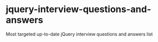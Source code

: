 # jquery-interview-questions-and-answers
Most targeted up-to-date jQuery interview questions and answers list

